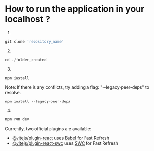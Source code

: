 # How to run the application in your localhost ?

1. 
```js
git clone 'repository_name'
```

2.
```js
cd ./folder_created
```

3.
```js
npm install
```
Note: If there is any conflicts, try adding a flag: "--legacy-peer-deps" to resolve.
```js
npm install --legacy-peer-deps
```

4. 
```js
npm run dev
```


Currently, two official plugins are available:

- [@vitejs/plugin-react](https://github.com/vitejs/vite-plugin-react/blob/main/packages/plugin-react/README.md) uses [Babel](https://babeljs.io/) for Fast Refresh
- [@vitejs/plugin-react-swc](https://github.com/vitejs/vite-plugin-react-swc) uses [SWC](https://swc.rs/) for Fast Refresh
